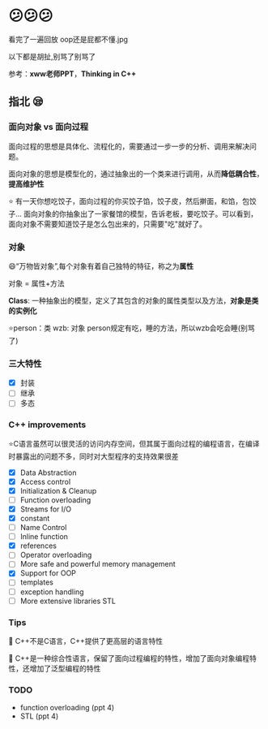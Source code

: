 # :confused::confused::confused:

看完了一遍回放 oop还是屁都不懂.jpg

以下都是胡扯,别骂了别骂了

参考：**xww老师PPT**，**Thinking in C++**

## 指北 :sleepy:

### 面向对象 vs 面向过程

面向过程的思想是具体化、流程化的，需要通过一步一步的分析、调用来解决问题。

面向对象的思想是模型化的，通过抽象出的一个类来进行调用，从而**降低耦合性**，**提高维护性**

:star: 有一天你想吃饺子，面向过程的你买饺子馅，饺子皮，然后擀面，和馅，包饺子... 面向对象的你抽象出了一家餐馆的模型，告诉老板，要吃饺子。可以看到，面向对象不需要知道饺子是怎么包出来的，只需要"吃"就好了。

### 对象

:smile:“万物皆对象”,每个对象有着自己独特的特征，称之为**属性** 

对象 = 属性+方法

**Class**: 一种抽象出的模型，定义了其包含的对象的属性类型以及方法，**对象是类的实例化**

:star:person：类   wzb: 对象  person规定有吃，睡的方法，所以wzb会吃会睡(别骂了)

### 三大特性

- [x] 封装
- [ ] 继承
- [ ] 多态

### C++ improvements

:star:C语言虽然可以很灵活的访问内存空间，但其属于面向过程的编程语言，在编译时暴露出的问题不多，同时对大型程序的支持效果很差

- [x] Data Abstraction
- [x] Access control
- [x] Initialization & Cleanup
- [ ] Function overloading
- [x] Streams for I/O
- [x] constant
- [ ] Name Control
- [ ] Inline function
- [x] references
- [ ] Operator overloading
- [ ] More safe and powerful memory management
- [x] Support for OOP
- [ ] templates
- [ ] exception handling
- [ ] More extensive libraries  STL

### Tips

:arrow_down_small: C++不是C语言，C++提供了更高层的语言特性

:arrow_down_small: C++是一种综合性语言，保留了面向过程编程的特性，增加了面向对象编程特性，还增加了泛型编程的特性​



### TODO

- function overloading (ppt 4)
- STL (ppt 4)




